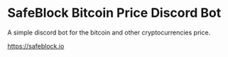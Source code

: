 ﻿# SafeBlock Bitcoin Price Discord Bot

A simple discord bot for the bitcoin and other cryptocurrencies price.

https://safeblock.io
